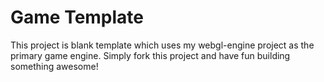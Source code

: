 # Game Template

This project is blank template which uses my webgl-engine project as the primary game engine. Simply fork this project and have fun building something awesome!

